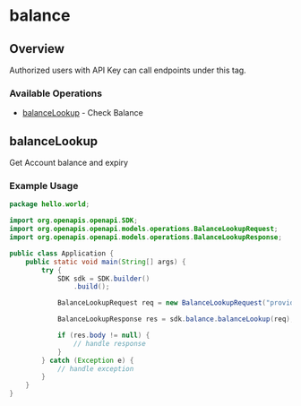 # balance

## Overview

Authorized users with API Key can call endpoints under this tag.

### Available Operations

* [balanceLookup](#balancelookup) - Check Balance

## balanceLookup

Get Account balance and expiry

### Example Usage

```java
package hello.world;

import org.openapis.openapi.SDK;
import org.openapis.openapi.models.operations.BalanceLookupRequest;
import org.openapis.openapi.models.operations.BalanceLookupResponse;

public class Application {
    public static void main(String[] args) {
        try {
            SDK sdk = SDK.builder()
                .build();

            BalanceLookupRequest req = new BalanceLookupRequest("provident");            

            BalanceLookupResponse res = sdk.balance.balanceLookup(req);

            if (res.body != null) {
                // handle response
            }
        } catch (Exception e) {
            // handle exception
        }
    }
}
```
